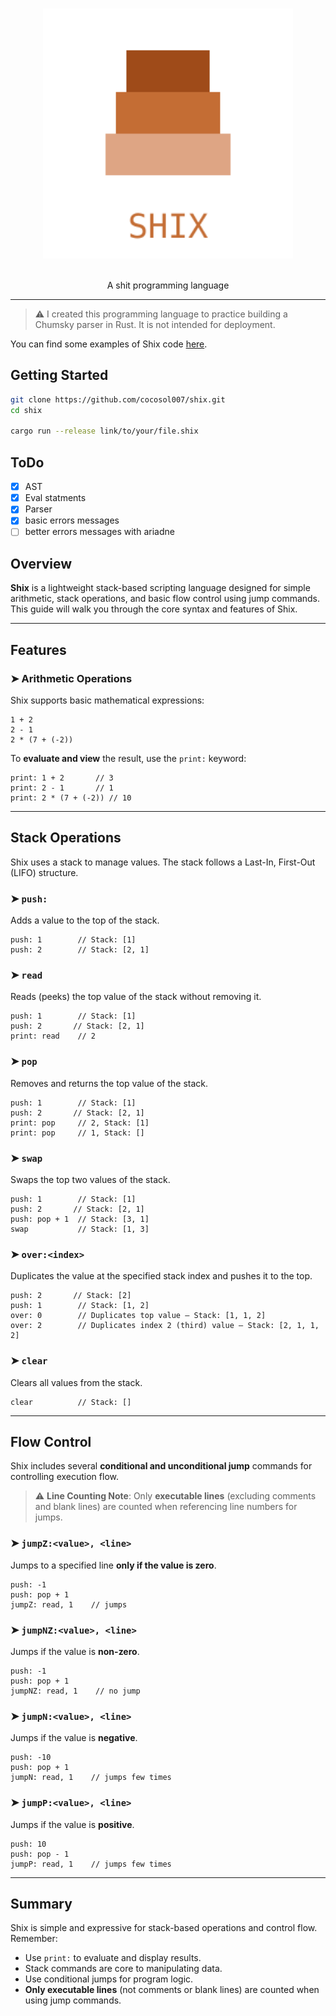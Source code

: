 <a id="readme-top"></a>
<div align="center">

</div>

<!-- PROJECT LOGO -->
<br />
<div align="center">
  <img src="logo.svg" width="400">
  <p align="center">
    <br />
    A shit programming language
  </p>
</div>

---

> ⚠️ I created this programming language to practice building a Chumsky parser in Rust. It is not intended for deployment.

You can find some examples of Shix code [here](examples).

## Getting Started

```bash
git clone https://github.com/cocosol007/shix.git
cd shix

cargo run --release link/to/your/file.shix
```
## ToDo

- [x] AST 
- [x] Eval statments
- [x] Parser
- [x] basic errors messages 
- [ ] better errors messages with ariadne  

## Overview

**Shix** is a lightweight stack-based scripting language designed for simple arithmetic, stack operations, and basic flow control using jump commands. This guide will walk you through the core syntax and features of Shix.

---

## Features

### ➤ Arithmetic Operations

Shix supports basic mathematical expressions:

```shix
1 + 2
2 - 1
2 * (7 + (-2))
```

To **evaluate and view** the result, use the `print:` keyword:

```shix
print: 1 + 2       // 3
print: 2 - 1       // 1
print: 2 * (7 + (-2)) // 10
```

---

## Stack Operations

Shix uses a stack to manage values. The stack follows a Last-In, First-Out (LIFO) structure.

### ➤ `push:`

Adds a value to the top of the stack.

```shix
push: 1        // Stack: [1]
push: 2        // Stack: [2, 1]
```

### ➤ `read`

Reads (peeks) the top value of the stack without removing it.

```shix
push: 1        // Stack: [1]
push: 2       // Stack: [2, 1]
print: read    // 2
```

### ➤ `pop`

Removes and returns the top value of the stack.

```shix
push: 1        // Stack: [1]
push: 2       // Stack: [2, 1]
print: pop     // 2, Stack: [1]
print: pop     // 1, Stack: []
```

### ➤ `swap`

Swaps the top two values of the stack.

```shix
push: 1        // Stack: [1]
push: 2       // Stack: [2, 1]
push: pop + 1  // Stack: [3, 1]
swap           // Stack: [1, 3]
```

### ➤ `over:<index>`

Duplicates the value at the specified stack index and pushes it to the top.

```shix
push: 2       // Stack: [2]
push: 1        // Stack: [1, 2]
over: 0        // Duplicates top value — Stack: [1, 1, 2]
over: 2        // Duplicates index 2 (third) value — Stack: [2, 1, 1, 2]
```

### ➤ `clear`

Clears all values from the stack.

```shix
clear          // Stack: []
```

---

## Flow Control

Shix includes several **conditional and unconditional jump** commands for controlling execution flow.

> ⚠️ **Line Counting Note**: Only **executable lines** (excluding comments and blank lines) are counted when referencing line numbers for jumps.

### ➤ `jumpZ:<value>, <line>`

Jumps to a specified line **only if the value is zero**.

```shix
push: -1
push: pop + 1
jumpZ: read, 1    // jumps
```

### ➤ `jumpNZ:<value>, <line>`

Jumps if the value is **non-zero**.

```shix
push: -1
push: pop + 1
jumpNZ: read, 1    // no jump
```

### ➤ `jumpN:<value>, <line>`

Jumps if the value is **negative**.

```shix
push: -10
push: pop + 1
jumpN: read, 1    // jumps few times
```

### ➤ `jumpP:<value>, <line>`

Jumps if the value is **positive**.

```shix
push: 10
push: pop - 1
jumpP: read, 1    // jumps few times
```

---
## Summary

Shix is simple and expressive for stack-based operations and control flow. Remember:

* Use `print:` to evaluate and display results.
* Stack commands are core to manipulating data.
* Use conditional jumps for program logic.
* **Only executable lines** (not comments or blank lines) are counted when using jump commands.
